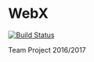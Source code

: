 # WebX
[![Build Status](https://travis-ci.com/michal55/WebX.svg?token=r7zNFqNWLNX1wxuoqpvc&branch=development)](https://travis-ci.com/michal55/WebX)

Team Project 2016/2017
